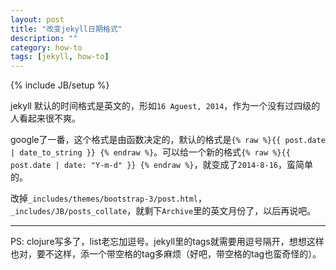 ```yaml
---
layout: post
title: "改变jekyll日期格式"
description: ""
category: how-to
tags: [jekyll, how-to]
---
```

{% include JB/setup %}

jekyll 默认的时间格式是英文的，形如`16 Aguest, 2014`，作为一个没有过四级的人看起来很不爽。

google了一番，这个格式是由函数决定的，默认的格式是`{% raw %}{{ post.date | date_to_string }} {% endraw %}`。可以给一个新的格式`{% raw %}{{ post.date | date: "Y-m-d" }} {% endraw %}`，就变成了`2014-8-16`，蛮简单的。

改掉`_includes/themes/bootstrap-3/post.html`，`_includes/JB/posts_collate`，就剩下`Archive`里的英文月份了，以后再说吧。

------

PS: clojure写多了，list老忘加逗号。jekyll里的tags就需要用逗号隔开，想想这样也对，要不这样，添一个带空格的tag多麻烦（好吧，带空格的tag也蛮奇怪的）。

